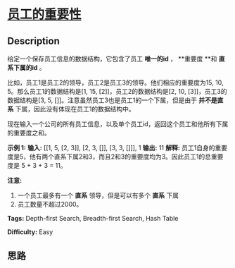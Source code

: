 # [员工的重要性][title]

## Description

给定一个保存员工信息的数据结构，它包含了员工 **唯一的id** ， **重要度  **和 **直系下属的id** 。

比如，员工1是员工2的领导，员工2是员工3的领导。他们相应的重要度为15, 10, 5。那么员工1的数据结构是[1, 15,
[2]]，员工2的数据结构是[2, 10, [3]]，员工3的数据结构是[3, 5, []]。注意虽然员工3也是员工1的一个下属，但是由于
**并不是直系** 下属，因此没有体现在员工1的数据结构中。

现在输入一个公司的所有员工信息，以及单个员工id，返回这个员工和他所有下属的重要度之和。

**示例 1:**
            **输入:** [[1, 5, [2, 3]], [2, 3, []], [3, 3, []]], 1    **输出:** 11    **解释:**    员工1自身的重要度是5，他有两个直系下属2和3，而且2和3的重要度均为3。因此员工1的总重要度是 5 + 3 + 3 = 11。    

**注意:**

  1. 一个员工最多有一个 **直系** 领导，但是可以有多个 **直系** 下属
  2. 员工数量不超过2000。


**Tags:** Depth-first Search, Breadth-first Search, Hash Table

**Difficulty:** Easy

## 思路

[title]: https://leetcode-cn.com/problems/employee-importance
